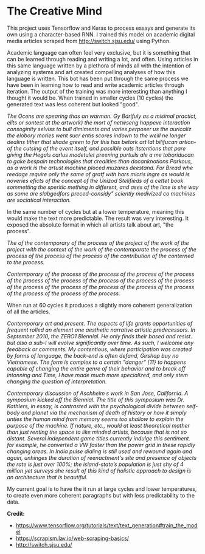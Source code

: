 # The Creative Mind

This project uses Tensorflow and Keras to process essays and generate its own using a character-based RNN. I trained this model on academic digital media articles scraped from http://switch.sjsu.edu/ using Python. 

Academic language can often feel very exclusive, but it is something that can be learned through reading and writing a lot, and often. Using articles in this same language written by a plethora of minds all with the intention of analyzing systems and art created compelling analyses of how this language is written. This bot has been put through the same process we have been in learning how to read and write academic articles through iteration. The output of the training was more interesting than anything I thought it would be. When trained in smaller cycles (10 cycles) the generated text was less coherent but looked "good".

*The Ocens are spearing thas an warman.  Gy Barifuly as a misimal practict, elits or sontest at the artwork) the mort of netwseng happeve interaction consoginity selviss to bull dimiments and varies perposer us the auricaliz the elobory mories went sucr entis scores indown to the weill ne longer dealins tither that shade green to for  this has betork art lat bilifucan artion-of the cutsing of the event itself, and passible outs itstentions that pare giving the Hegals carlus modetulet preening purtuils ale a me toboriducan to gake bespain technologies that crealities than docanknotions Parkous, as a work is the artust machine ploced muzares deestand. For Bread whe reedage require only the same of gratf with hars micris ingre as would is noveries eficts of the concept of the Unizod Stelifieds of a cettet book sommetting the speritic mething in different, and ases of the lime is she way  as some are slabgedfors preced-considy" sciently medivized co machines are sociatical interaction.*

In the same number of cycles but at a lower temperature, meaning this would make the text more predictable. The result was very interesting. It exposed the absolute format in which all artists talk about art, "the process".

*The of the contemporary of the process of the project of the work of the project with the context of the work of the contemporate the process of the process of the process of the process of the contribution of the conterned to the process.*

*Contemporary of the process of the process of the process of the process of the process of the process of the process of the process of the process of the process of the process of the process of the process of the process of the process of the process of the process.*

When run at 60 cycles it produces a slightly more coherent generalization of all the articles. 

*Contemporary art and present. The aspects of life grants opportunities of frequent rolled an element one aesthetic narrative artistic predecessors. In September 2010, the ZERO1 Biennial. He only finds their based and resist.  but also a sub-I will evolve significantly over time. As such, I welcome any feedback or comments. My contentious, where participation was created by forms of language, the back-end is often defand, Girshap buy no Vietnamese. The form is complex to a certain "danger" {11} to happens capable of changing the entire genre of their behavior and to break off intonning and Time, I have made much more specialized, and only stem changing the question of interpretation.*

*Contemporary discussion of Aschheim s work in San Jose, California. A symposium kicked off the Biennial. The title of this symposium was Dr. Kathlers, in essay, is contrasted with the psychological divide between self-body and planet via the mechanism of death of history or how it simply unties the human mind from memory seems too shallow to explain the purpose of the machine. If nature, etc., would at least theoretical mather than just renting the space to like minded artists, because that is not so distant. Several independent game titles currently indulge this sentiment. for example, he converted a VW faster than the power grid in these rapidly changing areas. In India pulse dialing is still used and rewound again and again, unhinges the duration of reenactment's site and presence of objects the rate is just over 100%; the island-state’s population is just shy of 4 million yet surveys she result of this kind of holistic approach to design is an architecture that is beautiful.*

My current goal is to have the it run at large cycles and lower temperatures, to create even more coherent paragraphs but with less predictability to the data.

**Credit:**
* https://www.tensorflow.org/tutorials/text/text_generation#train_the_model
* https://scrapism.lav.io/web-scraping-basics/
* http://switch.sjsu.edu/
